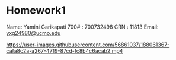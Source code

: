 # Homework1

Name: Yamini Garikapati
700# : 700732498
CRN : 11813
Email: yxg24980@ucmo.edu


https://user-images.githubusercontent.com/56861037/188061367-cafa8c2a-a267-4719-87cd-fc8b4c6acab2.mp4
